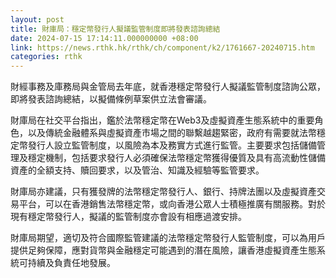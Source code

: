 ```yaml
---
layout: post
title: 財庫局：穩定幣發行人擬議監管制度即將發表諮詢總結
date: 2024-07-15 17:14:11.000000000 +08:00
link: https://news.rthk.hk/rthk/ch/component/k2/1761667-20240715.htm
categories: rthk
---
```


財經事務及庫務局與金管局去年底，就香港穩定幣發行人擬議監管制度諮詢公眾，即將發表諮詢總結，以擬備條例草案供立法會審議。

財庫局在社交平台指出，鑑於法幣穩定幣在Web3及虛擬資產生態系統中的重要角色，以及傳統金融體系與虛擬資產市場之間的聯繫越趨緊密，政府有需要就法幣穩定幣發行人設立監管制度，以風險為本及務實方式進行監管。主要要求包括儲備管理及穩定機制，包括要求發行人必須確保法幣穩定幣獲得優質及具有高流動性儲備資產的全額支持、贖回要求，以及管治、知識及經驗等監管要求。

財庫局亦建議，只有獲發牌的法幣穩定幣發行人、銀行、持牌法團以及虛擬資產交易平台，可以在香港銷售法幣穩定幣，或向香港公眾人士積極推廣有關服務。對於現有穩定幣發行人，擬議的監管制度亦會設有相應過渡安排。

財庫局期望，適切及符合國際監管建議的法幣穩定幣發行人監管制度，可以為用戶提供足夠保障，應對貨幣與金融穩定可能遇到的潛在風險，讓香港虛擬資產生態系統可持續及負責任地發展。
